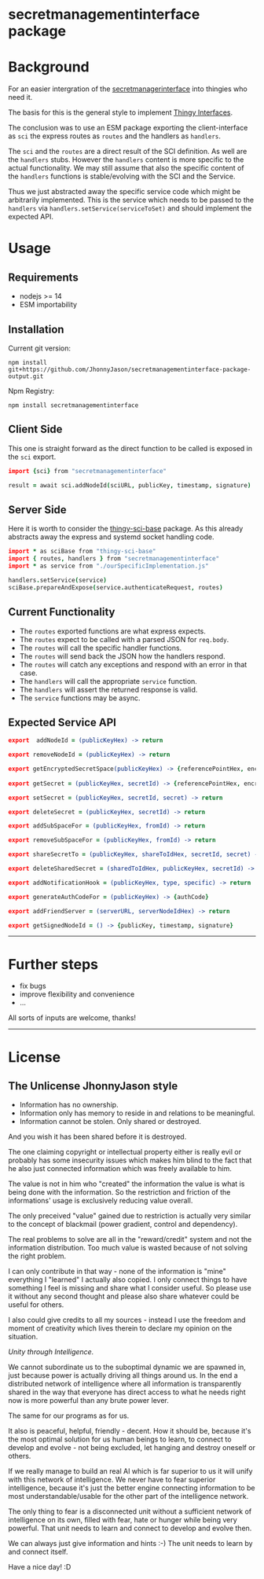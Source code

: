# secretmanagementinterface package 

# Background
For an easier intergration of the [secretmanagerinterface](https://hackmd.io/EtJSEnxjTVOOvRJdWGJlYw?view) into thingies who need it.

The basis for this is the general style to implement [Thingy Interfaces](https://hackmd.io/SEDcVeUPTliQfjcgG7NT_g?view).

The conclusion was to use an ESM package exporting the client-interface as `sci`
the express routes as `routes` and the handlers as `handlers`.  

The `sci` and the `routes` are a direct result of the SCI definition.
As well are the `handlers` stubs. However the `handlers` content is more specific to the actual functionality. We may still assume that also the specific content of the `handlers` functions is stable/evolving with the SCI and the Service.

Thus we just abstracted away the specific service code which might be arbitrarily implemented. This is the service which needs to be passed to the `handlers` via `handlers.setService(serviceToSet)` and should implement the expected API.

# Usage
Requirements
------------
- nodejs >= 14
- ESM importability

Installation
------------
Current git version:
```
npm install git+https://github.com/JhonnyJason/secretmanagementinterface-package-output.git
```
Npm Registry:
```
npm install secretmanagementinterface
```


## Client Side
This one is straight forward as the direct function to be called is exposed in the `sci` export.

```coffee
import {sci} from "secretmanagementinterface"

result = await sci.addNodeId(sciURL, publicKey, timestamp, signature)

```

## Server Side
Here it is worth to consider the [thingy-sci-base](https://www.npmjs.com/package/thingy-sci-base) package. As this already abstracts away the express and systemd socket handling code.

```coffee
import * as sciBase from "thingy-sci-base"
import { routes, handlers } from "secretmanagementinterface"
import * as service from "./ourSpecificImplementation.js"

handlers.setService(service)
sciBase.prepareAndExpose(service.authenticateRequest, routes)

```

Current Functionality
---------------------
- The `routes` exported functions are what express expects.
- The `routes` expect to be called with a parsed JSON for `req.body`.
- The `routes` will call the specific handler functions.
- The `routes` will send back the JSON how the handlers respond.
- The `routes` will catch any exceptions and respond with an error in that case.
- The `handlers` will call the appropriate `service` function.
- The `handlers` will assert the returned response is valid.
- The `service` functions may be async.

## Expected Service API

```coffee
export  addNodeId = (publicKeyHex) -> return

export removeNodeId = (publicKeyHex) -> return

export getEncryptedSecretSpace(publicKeyHex) -> {referencePointHex, encryptedContentHex}
        
export getSecret = (publicKeyHex, secretId) -> {referencePointHex, encryptedContentHex}

export setSecret = (publicKeyHex, secretId, secret) -> return

export deleteSecret = (publicKeyHex, secretId) -> return

export addSubSpaceFor = (publicKeyHex, fromId) -> return

export removeSubSpaceFor = (publicKeyHex, fromId) -> return

export shareSecretTo = (publicKeyHex, shareToIdHex, secretId, secret) -> return

export deleteSharedSecret = (sharedToIdHex, publicKeyHex, secretId) -> return

export addNotificationHook = (publicKeyHex, type, specific) -> return

export generateAuthCodeFor = (publicKeyHex) -> {authCode}

export addFriendServer = (serverURL, serverNodeIdHex) -> return

export getSignedNodeId = () -> {publicKey, timestamp, signature}
```

---

# Further steps

- fix bugs
- improve flexibility and convenience
- ...


All sorts of inputs are welcome, thanks!

---

# License

## The Unlicense JhonnyJason style

- Information has no ownership.
- Information only has memory to reside in and relations to be meaningful.
- Information cannot be stolen. Only shared or destroyed.

And you wish it has been shared before it is destroyed.

The one claiming copyright or intellectual property either is really evil or probably has some insecurity issues which makes him blind to the fact that he also just connected information which was freely available to him.

The value is not in him who "created" the information the value is what is being done with the information.
So the restriction and friction of the informations' usage is exclusively reducing value overall.

The only preceived "value" gained due to restriction is actually very similar to the concept of blackmail (power gradient, control and dependency).

The real problems to solve are all in the "reward/credit" system and not the information distribution. Too much value is wasted because of not solving the right problem.

I can only contribute in that way - none of the information is "mine" everything I "learned" I actually also copied.
I only connect things to have something I feel is missing and share what I consider useful. So please use it without any second thought and please also share whatever could be useful for others. 

I also could give credits to all my sources - instead I use the freedom and moment of creativity which lives therein to declare my opinion on the situation. 

*Unity through Intelligence.*

We cannot subordinate us to the suboptimal dynamic we are spawned in, just because power is actually driving all things around us.
In the end a distributed network of intelligence where all information is transparently shared in the way that everyone has direct access to what he needs right now is more powerful than any brute power lever.

The same for our programs as for us.

It also is peaceful, helpful, friendly - decent. How it should be, because it's the most optimal solution for us human beings to learn, to connect to develop and evolve - not being excluded, let hanging and destroy oneself or others.

If we really manage to build an real AI which is far superior to us it will unify with this network of intelligence.
We never have to fear superior intelligence, because it's just the better engine connecting information to be most understandable/usable for the other part of the intelligence network.

The only thing to fear is a disconnected unit without a sufficient network of intelligence on its own, filled with fear, hate or hunger while being very powerful. That unit needs to learn and connect to develop and evolve then.

We can always just give information and hints :-) The unit needs to learn by and connect itself.

Have a nice day! :D